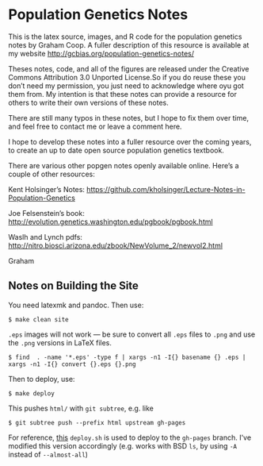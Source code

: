 # Population Genetics Notes

This is the latex source, images, and R code for the population genetics notes
by Graham Coop.  A fuller description of this resource is available at my
website http://gcbias.org/population-genetics-notes/

Theses notes, code, and all of the figures are released under the Creative
Commons Attribution 3.0 Unported License.So if you do reuse these you don’t
need my permission, you just need to acknowledge where oyu got them from. My
intention is that these notes can provide a resource for others to write their
own versions of these notes. 

There are still many typos in these notes, but I hope to fix them over time,
and feel free to contact me or leave a comment here.

I hope to develop these notes into a fuller resource over the coming years,
to create an up to date open source population genetics textbook.

There are various other popgen notes openly available online. Here’s a couple of other resources:

Kent Holsinger’s Notes: https://github.com/kholsinger/Lecture-Notes-in-Population-Genetics

Joe Felsenstein’s book: http://evolution.genetics.washington.edu/pgbook/pgbook.html

Waslh and Lynch pdfs: http://nitro.biosci.arizona.edu/zbook/NewVolume_2/newvol2.html

Graham

## Notes on Building the Site

You need latexmk and pandoc. Then use:

    $ make clean site

`.eps` images will not work — be sure to convert all `.eps` files to `.png` and
use the `.png` versions in LaTeX files.

    $ find  . -name '*.eps' -type f | xargs -n1 -I{} basename {} .eps | xargs -n1 -I{} convert {}.eps {}.png

Then to deploy, use:

    $ make deploy

This pushes `html/` with `git subtree`, e.g. like

    $ git subtree push --prefix html upstream gh-pages

For reference, [this](https://github.com/X1011/git-directory-deploy)
`deploy.sh` is used to deploy to the `gh-pages` branch. I've modified this
version accordingly (e.g. works with BSD `ls`, by using `-A` instead of
`--almost-all`)
